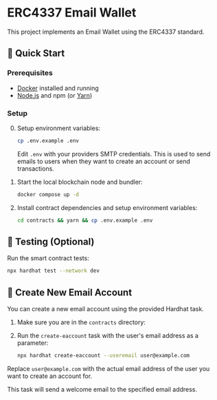 # ERC4337 Email Wallet

This project implements an Email Wallet using the ERC4337 standard.

## 🚀 Quick Start

### Prerequisites

- [Docker](https://www.docker.com/) installed and running
- [Node.js](https://nodejs.org/) and npm (or [Yarn](https://yarnpkg.com/))

### Setup

0. Setup environment variables:

   ```bash
   cp .env.example .env
   ```

   Edit `.env` with your providers SMTP credentials. This is used to send emails to users when they want to create an account or send transactions.

1. Start the local blockchain node and bundler:

   ```bash
   docker compose up -d
   ```

2. Install contract dependencies and setup environment variables:

   ```bash
   cd contracts && yarn && cp .env.example .env
   ```

## 🧪 Testing (Optional)

Run the smart contract tests:
```bash
npx hardhat test --network dev
```

## 📧 Create New Email Account

You can create a new email account using the provided Hardhat task.

1. Make sure you are in the `contracts` directory:

2. Run the `create-eaccount` task with the user's email address as a parameter:

   ```bash
   npx hardhat create-eaccount --useremail user@example.com
   ```

Replace `user@example.com` with the actual email address of the user you want to create an account for.

This task will send a welcome email to the specified email address.

